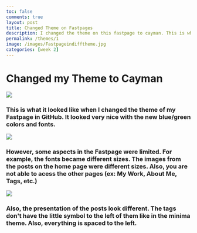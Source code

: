 ```yaml
---
toc: false
comments: true
layout: post
title: Changed Theme on Fastpages
description: I changed the theme on this fastpage to cayman. This is what it looked like and offered.
permalink: /themes/1
image: /images/Fastpageindifftheme.jpg
categories: [week 2]
---
```


# Changed my Theme to Cayman
![]({{site.baseurl}}/images/Fastpageindifftheme.jpg)
### This is what it looked like when I changed the theme of my Fastpage in GitHub. It looked very nice with the new blue/green colors and fonts.

![]({{site.baseurl}}/images/fastpagediffthemept2.jpg)
### However, some aspects in the Fastpage were limited. For example, the fonts became different sizes. The images from the posts on the home page were different sizes. Also, you are not able to acess the other pages (ex: My Work, About Me, Tags, etc.)

![]({{site.baseurl}}/images/fastpagediffthemept3.jpg)
### Also, the presentation of the posts look different. The tags don't have the little symbol to the left of them like in the minima theme. Also, everything is spaced to the left.